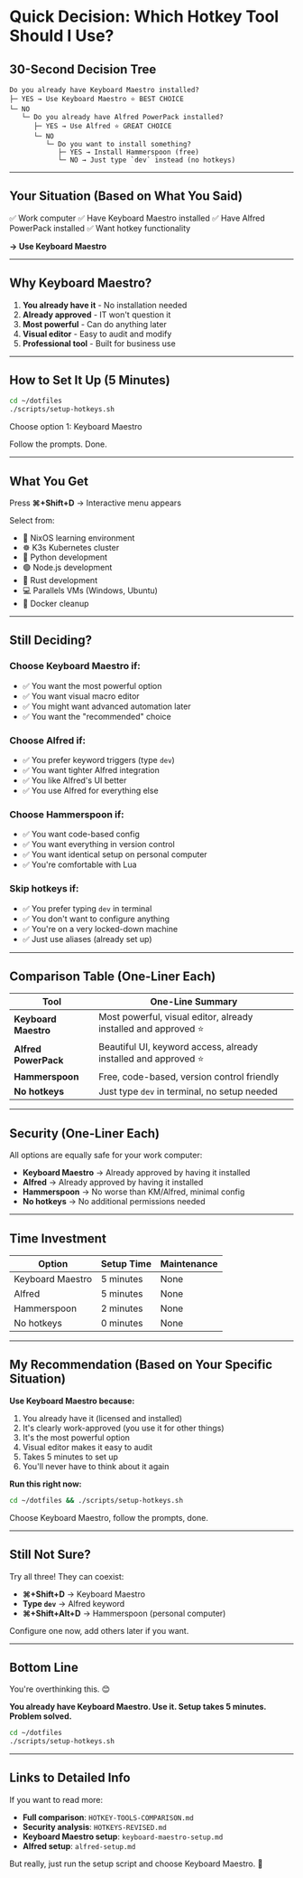 # Quick Decision: Which Hotkey Tool Should I Use?

## 30-Second Decision Tree

```
Do you already have Keyboard Maestro installed?
├─ YES → Use Keyboard Maestro ⭐ BEST CHOICE
└─ NO
   └─ Do you already have Alfred PowerPack installed?
      ├─ YES → Use Alfred ⭐ GREAT CHOICE
      └─ NO
         └─ Do you want to install something?
            ├─ YES → Install Hammerspoon (free)
            └─ NO → Just type `dev` instead (no hotkeys)
```

---

## Your Situation (Based on What You Said)

✅ Work computer
✅ Have Keyboard Maestro installed
✅ Have Alfred PowerPack installed
✅ Want hotkey functionality

**→ Use Keyboard Maestro**

---

## Why Keyboard Maestro?

1. **You already have it** - No installation needed
2. **Already approved** - IT won't question it
3. **Most powerful** - Can do anything later
4. **Visual editor** - Easy to audit and modify
5. **Professional tool** - Built for business use

---

## How to Set It Up (5 Minutes)

```bash
cd ~/dotfiles
./scripts/setup-hotkeys.sh
```

Choose option 1: Keyboard Maestro

Follow the prompts. Done.

---

## What You Get

Press **⌘+Shift+D** → Interactive menu appears

Select from:
- 🐧 NixOS learning environment
- ☸️ K3s Kubernetes cluster
- 🐍 Python development
- 🟢 Node.js development
- 🦀 Rust development
- 💻 Parallels VMs (Windows, Ubuntu)
- 🧹 Docker cleanup

---

## Still Deciding?

### Choose Keyboard Maestro if:
- ✅ You want the most powerful option
- ✅ You want visual macro editor
- ✅ You might want advanced automation later
- ✅ You want the "recommended" choice

### Choose Alfred if:
- ✅ You prefer keyword triggers (type `dev`)
- ✅ You want tighter Alfred integration
- ✅ You like Alfred's UI better
- ✅ You use Alfred for everything else

### Choose Hammerspoon if:
- ✅ You want code-based config
- ✅ You want everything in version control
- ✅ You want identical setup on personal computer
- ✅ You're comfortable with Lua

### Skip hotkeys if:
- ✅ You prefer typing `dev` in terminal
- ✅ You don't want to configure anything
- ✅ You're on a very locked-down machine
- ✅ Just use aliases (already set up)

---

## Comparison Table (One-Liner Each)

| Tool | One-Line Summary |
|------|------------------|
| **Keyboard Maestro** | Most powerful, visual editor, already installed and approved ⭐ |
| **Alfred PowerPack** | Beautiful UI, keyword access, already installed and approved ⭐ |
| **Hammerspoon** | Free, code-based, version control friendly |
| **No hotkeys** | Just type `dev` in terminal, no setup needed |

---

## Security (One-Liner Each)

All options are equally safe for your work computer:

- **Keyboard Maestro** → Already approved by having it installed
- **Alfred** → Already approved by having it installed
- **Hammerspoon** → No worse than KM/Alfred, minimal config
- **No hotkeys** → No additional permissions needed

---

## Time Investment

| Option | Setup Time | Maintenance |
|--------|-----------|-------------|
| Keyboard Maestro | 5 minutes | None |
| Alfred | 5 minutes | None |
| Hammerspoon | 2 minutes | None |
| No hotkeys | 0 minutes | None |

---

## My Recommendation (Based on Your Specific Situation)

**Use Keyboard Maestro because:**

1. You already have it (licensed and installed)
2. It's clearly work-approved (you use it for other things)
3. It's the most powerful option
4. Visual editor makes it easy to audit
5. Takes 5 minutes to set up
6. You'll never have to think about it again

**Run this right now:**

```bash
cd ~/dotfiles && ./scripts/setup-hotkeys.sh
```

Choose Keyboard Maestro, follow the prompts, done.

---

## Still Not Sure?

Try all three! They can coexist:

- **⌘+Shift+D** → Keyboard Maestro
- **Type `dev`** → Alfred keyword
- **⌘+Shift+Alt+D** → Hammerspoon (personal computer)

Configure one now, add others later if you want.

---

## Bottom Line

You're overthinking this. 😊

**You already have Keyboard Maestro. Use it. Setup takes 5 minutes. Problem solved.**

```bash
cd ~/dotfiles
./scripts/setup-hotkeys.sh
```

---

## Links to Detailed Info

If you want to read more:

- **Full comparison**: `HOTKEY-TOOLS-COMPARISON.md`
- **Security analysis**: `HOTKEYS-REVISED.md`
- **Keyboard Maestro setup**: `keyboard-maestro-setup.md`
- **Alfred setup**: `alfred-setup.md`

But really, just run the setup script and choose Keyboard Maestro. 🚀
